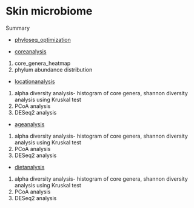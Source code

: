 # Skin microbiome



Summary
* [phyloseq_optimization](phyloseq_optimization.md) 

* [coreanalysis](coreanalysis.md)
1. core_genera_heatmap
2. phylum abundance distribution

* [locationanalysis](locationanalysis.md)
1. alpha diversity analysis- histogram of core genera, shannon diversity analysis using Kruskal test
2. PCoA analysis
3. DESeq2 analysis

* [ageanalysis](ageanalysis.md)
1. alpha diversity analysis- histogram of core genera, shannon diversity analysis using Kruskal test
2. PCoA analysis
3. DESeq2 analysis

* [dietanalysis](dietanalysis.md)
1. alpha diversity analysis- histogram of core genera, shannon diversity analysis using Kruskal test
2. PCoA analysis
3. DESeq2 analysis
